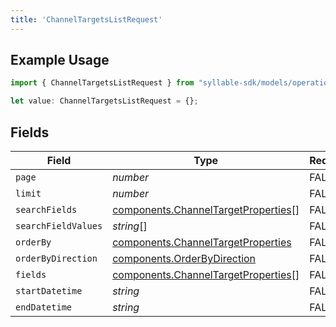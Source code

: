 ```yaml
---
title: 'ChannelTargetsListRequest'
---
```


## Example Usage

```typescript
import { ChannelTargetsListRequest } from "syllable-sdk/models/operations";

let value: ChannelTargetsListRequest = {};
```

## Fields

| Field                                                                                      | Type                                                                                       | Required                                                                                   | Description                                                                                |
| ------------------------------------------------------------------------------------------ | ------------------------------------------------------------------------------------------ | ------------------------------------------------------------------------------------------ | ------------------------------------------------------------------------------------------ |
| `page`                                                                                     | *number*                                                                                   | FALSE                                                                         | N/A                                                                                        |
| `limit`                                                                                    | *number*                                                                                   | FALSE                                                                         | N/A                                                                                        |
| `searchFields`                                                                             | [components.ChannelTargetProperties](/sdk-docs/models/components/channeltargetproperties)[] | FALSE                                                                         | N/A                                                                                        |
| `searchFieldValues`                                                                        | *string*[]                                                                                 | FALSE                                                                         | N/A                                                                                        |
| `orderBy`                                                                                  | [components.ChannelTargetProperties](/sdk-docs/models/components/channeltargetproperties)   | FALSE                                                                         | N/A                                                                                        |
| `orderByDirection`                                                                         | [components.OrderByDirection](/sdk-docs/models/components/orderbydirection)                 | FALSE                                                                         | N/A                                                                                        |
| `fields`                                                                                   | [components.ChannelTargetProperties](/sdk-docs/models/components/channeltargetproperties)[] | FALSE                                                                         | N/A                                                                                        |
| `startDatetime`                                                                            | *string*                                                                                   | FALSE                                                                         | N/A                                                                                        |
| `endDatetime`                                                                              | *string*                                                                                   | FALSE                                                                         | N/A                                                                                        |